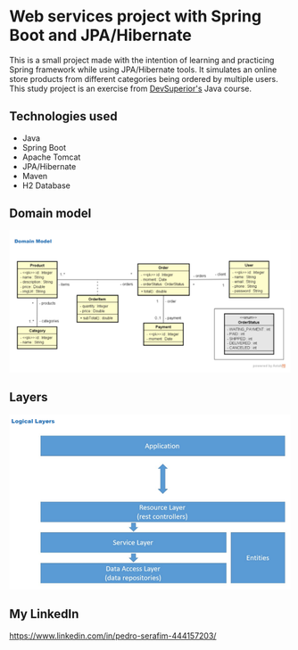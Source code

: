 # Web services project with Spring Boot and JPA/Hibernate

This is a small project made with the intention of learning and practicing Spring framework while using JPA/Hibernate tools. It simulates an online store products from different categories being ordered by multiple users. This study project is an exercise from [DevSuperior's](https://github.com/devsuperior) Java course.

## Technologies used
- Java
- Spring Boot
- Apache Tomcat
- JPA/Hibernate
- Maven
- H2 Database

## Domain model
![Domain](https://github.com/pedrosrfm/workshop-springboot3-jpa/blob/main/assets/domain_model.png)

## Layers
![Layers](https://github.com/pedrosrfm/workshop-springboot3-jpa/blob/main/assets/layers.png)

## My LinkedIn
https://www.linkedin.com/in/pedro-serafim-444157203/
